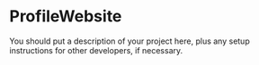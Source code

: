 # ProfileWebsite

You should put a description of your project here, plus any setup instructions for other developers, if necessary.